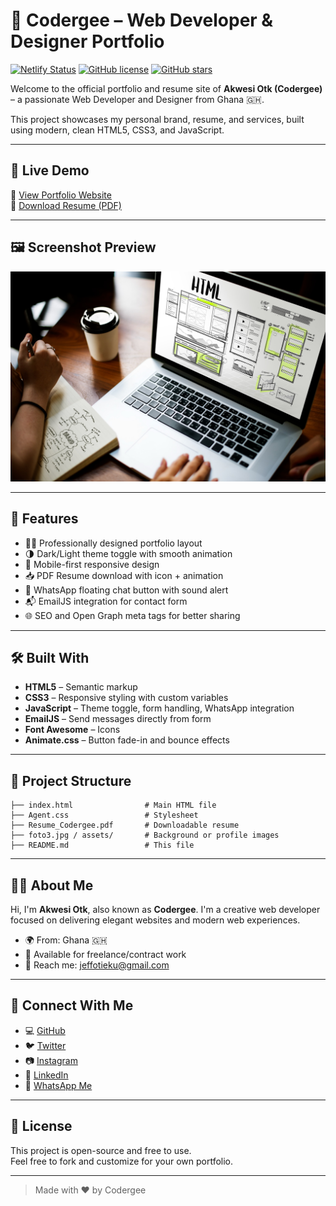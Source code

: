 # 💼 Codergee – Web Developer & Designer Portfolio

[![Netlify Status](https://api.netlify.com/api/v1/badges/e3d45612-12e4-456b-9b6e-xxxxxx/deploy-status)](https://app.netlify.com/sites/codergee-portfolio/deploys)
[![GitHub license](https://img.shields.io/github/license/codergee/codergee-portfolio)](https://github.com/codergee/codergee-portfolio/blob/main/LICENSE)
[![GitHub stars](https://img.shields.io/github/stars/codergee/codergee-portfolio?style=social)](https://github.com/codergee/codergee-portfolio)

Welcome to the official portfolio and resume site of **Akwesi Otk (Codergee)** – a passionate Web Developer and Designer from Ghana 🇬🇭.

This project showcases my personal brand, resume, and services, built using modern, clean HTML5, CSS3, and JavaScript.

---

## 🌟 Live Demo

🔗 [View Portfolio Website](https://jef912.github.io/codergee-portfolio/)  
📄 [Download Resume (PDF)](Resume_Codergee.pdf)

---

## 🖼️ Screenshot Preview

![Portfolio Preview](assets/foto1.jpg)


---

## 🚀 Features

- 🧑‍💻 Professionally designed portfolio layout
- 🌗 Dark/Light theme toggle with smooth animation
- 📱 Mobile-first responsive design
- 📥 PDF Resume download with icon + animation
- 💬 WhatsApp floating chat button with sound alert
- 📬 EmailJS integration for contact form
- 🌐 SEO and Open Graph meta tags for better sharing

---

## 🛠️ Built With

- **HTML5** – Semantic markup
- **CSS3** – Responsive styling with custom variables
- **JavaScript** – Theme toggle, form handling, WhatsApp integration
- **EmailJS** – Send messages directly from form
- **Font Awesome** – Icons
- **Animate.css** – Button fade-in and bounce effects

---

## 📁 Project Structure

```
├── index.html                # Main HTML file
├── Agent.css                 # Stylesheet
├── Resume_Codergee.pdf       # Downloadable resume
├── foto3.jpg / assets/       # Background or profile images
├── README.md                 # This file
```

---

## 👨‍🎓 About Me

Hi, I'm **Akwesi Otk**, also known as **Codergee**. I'm a creative web developer focused on delivering elegant websites and modern web experiences.

- 🌍 From: Ghana 🇬🇭
- 💼 Available for freelance/contract work
- 💬 Reach me: [jeffotieku@gmail.com](mailto:jeffotieku@gmail.com)

---

## 🔗 Connect With Me

- 💻 [GitHub](https://github.com/codergee)
- 🐦 [Twitter](https://twitter.com/xtasy_jeff)
- 📷 [Instagram](https://instagram.com/xtasyfive)
- 💼 [LinkedIn](https://linkedin.com/in/codergee)
- 💬 [WhatsApp Me](https://wa.me/233245678910?text=Hi%20Codergee%2C%20I%27d%20like%20to%20hire%20you)

---

## 📝 License

This project is open-source and free to use.  
Feel free to fork and customize for your own portfolio.

---

> Made with ❤️ by Codergee
